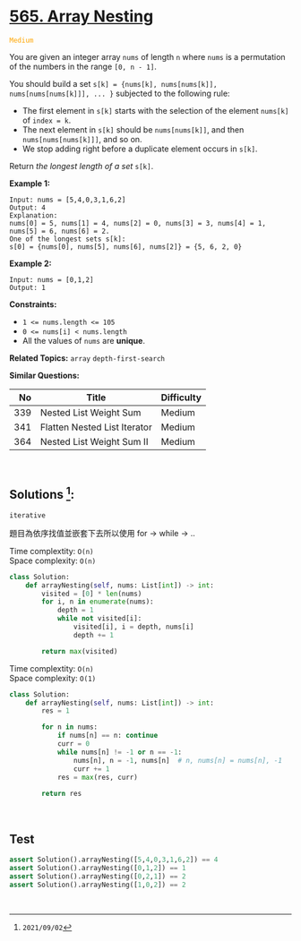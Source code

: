 # [565. Array Nesting](https://leetcode.com/problems/array-nesting)
<span style="color:orange">`Medium`</span>

You are given an integer array `nums` of length `n` where `nums` is a permutation of the numbers in the range `[0, n - 1]`.

You should build a set `s[k] = {nums[k], nums[nums[k]], nums[nums[nums[k]]], ... }` subjected to the following rule:

  * The first element in `s[k]` starts with the selection of the element `nums[k]` of `index = k`.
  * The next element in `s[k]` should be `nums[nums[k]]`, and then `nums[nums[nums[k]]]`, and so on.
  * We stop adding right before a duplicate element occurs in `s[k]`.


Return _the longest length of a set_ `s[k]`.

**Example 1:**

    Input: nums = [5,4,0,3,1,6,2]
    Output: 4
    Explanation: 
    nums[0] = 5, nums[1] = 4, nums[2] = 0, nums[3] = 3, nums[4] = 1, nums[5] = 6, nums[6] = 2.
    One of the longest sets s[k]:
    s[0] = {nums[0], nums[5], nums[6], nums[2]} = {5, 6, 2, 0}


**Example 2:**

    Input: nums = [0,1,2]
    Output: 1


**Constraints:**

  * `1 <= nums.length <= 105`
  * `0 <= nums[i] < nums.length`
  * All the values of `nums` are **unique**.

**Related Topics:** `array` `depth-first-search`

**Similar Questions:**

| No  |            Title             | Difficulty |
| --: | ---------------------------- | ---------- |
| 339 | Nested List Weight Sum       | Medium     |
| 341 | Flatten Nested List Iterator | Medium     |
| 364 | Nested List Weight Sum II    | Medium     |

<br>

## Solutions [^1]:

`iterative`

題目為依序找值並嵌套下去所以使用 for -> while -> ..

Time complextity: `O(n)` <br>
Space complexity: `O(n)`

```python
class Solution:
    def arrayNesting(self, nums: List[int]) -> int:
        visited = [0] * len(nums)
        for i, n in enumerate(nums):
            depth = 1
            while not visited[i]:
                visited[i], i = depth, nums[i]
                depth += 1

        return max(visited)
```

Time complextity: `O(n)` <br>
Space complexity: `O(1)`

```python
class Solution:
    def arrayNesting(self, nums: List[int]) -> int:
        res = 1

        for n in nums:
            if nums[n] == n: continue
            curr = 0
            while nums[n] != -1 or n == -1:
                nums[n], n = -1, nums[n]  # n, nums[n] = nums[n], -1
                curr += 1
            res = max(res, curr)
    
        return res
```

<br>

## Test

```python
assert Solution().arrayNesting([5,4,0,3,1,6,2]) == 4
assert Solution().arrayNesting([0,1,2]) == 1
assert Solution().arrayNesting([0,2,1]) == 2
assert Solution().arrayNesting([1,0,2]) == 2
```

<br>

[^1]: `2021/09/02`